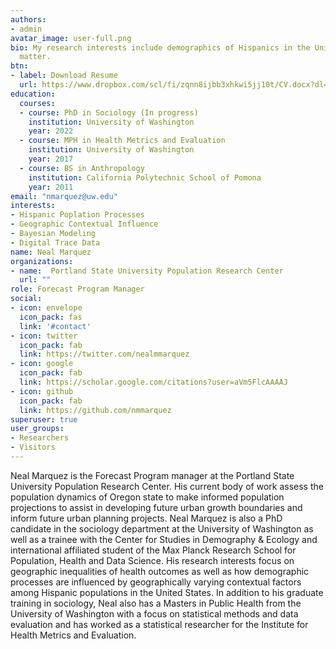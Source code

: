 ```yaml
---
authors:
- admin
avatar_image: user-full.png
bio: My research interests include demographics of Hispanics in the United States, contextual influences on population processes, validation of digital trace data, and spatio-temporal bayesian modeling
  matter.
btn:
- label: Download Resume
  url: https://www.dropbox.com/scl/fi/zqnn8ijbb3xhkwi5jj10t/CV.docx?dl=0&rlkey=k4daz7ql67ba6nrtw7b9p6uzw
education:
  courses:
  - course: PhD in Sociology (In progress)
    institution: University of Washington
    year: 2022
  - course: MPH in Health Metrics and Evaluation
    institution: University of Washington
    year: 2017
  - course: BS in Anthropology
    institution: California Polytechnic School of Pomona
    year: 2011
email: "nmarquez@uw.edu"
interests:
- Hispanic Poplation Processes
- Geographic Contextual Influence
- Bayesian Modeling
- Digital Trace Data
name: Neal Marquez
organizations:
- name:  Portland State University Population Research Center
  url: ""
role: Forecast Program Manager
social:
- icon: envelope
  icon_pack: fas
  link: '#contact'
- icon: twitter
  icon_pack: fab
  link: https://twitter.com/nealmmarquez
- icon: google
  icon_pack: fab
  link: https://scholar.google.com/citations?user=aVm5FlcAAAAJ
- icon: github
  icon_pack: fab
  link: https://github.com/nmmarquez
superuser: true
user_groups:
- Researchers
- Visitors
---
```


Neal Marquez is the Forecast Program manager at the Portland State University Population Research Center. His current body of work assess the population dynamics of Oregon state to make informed population projections to assist in developing future urban growth boundaries and inform future urban planning projects. Neal Marquez is also a PhD candidate in the sociology department at the University of Washington as well as a trainee with the Center for Studies in Demography & Ecology and international affiliated student of the Max Planck Research School for Population, Health and Data Science. His research interests focus on geographic inequalities of health outcomes as well as how demographic processes are influenced by geographically varying contextual factors among Hispanic populations in the United States. In addition to his graduate training in sociology, Neal also has a Masters in Public Health from the University of Washington with a focus on statistical methods and data evaluation and has worked as a statistical researcher for the Institute for Health Metrics and Evaluation.  
